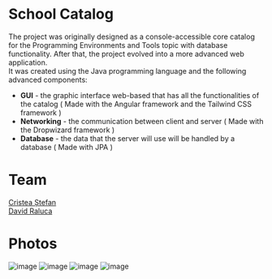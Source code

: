 # School Catalog
The project was originally designed as a console-accessible core catalog for the Programming Environments and Tools topic with database functionality. After that, the project evolved into a more advanced web application. \
It was created using the Java programming language and the following advanced components:
<ul>
  <li>
    <strong>GUI</strong> - the graphic interface web-based that has all the functionalities of the catalog ( Made with the Angular framework and the Tailwind CSS framework )
  </li>
  <li>
    <strong>Networking</strong> - the communication between client and server ( Made with the Dropwizard framework )
  </li>
  <li>
    <strong>Database</strong> - the data that the server will use will be handled by a database ( Made with JPA )
  </li>
</ul>


# Team
[Cristea Ștefan](https://github.com/ksenonadv) \
[David Raluca](https://github.com/RalucaDavid)

# Photos
![image](https://github.com/RalucaDavid/School-Catalog/assets/117584603/f8f8975f-d1ef-4b94-af0b-8c7fae5375f0)
![image](https://github.com/RalucaDavid/School-Catalog/assets/117584603/0a6e5f0c-988f-47fa-b4e4-e896ce73571f)
![image](https://github.com/RalucaDavid/School-Catalog/assets/117584603/9c0b6d68-4a42-41d4-a011-fd71f2e45798)
![image](https://github.com/RalucaDavid/School-Catalog/assets/117584603/4b9b1871-5b64-49c4-b9b5-c7b720bc4209)

